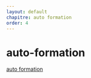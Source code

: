 ```yaml
---
layout: default
chapitre: auto formation
order: 4
---
```


# auto-formation



[auto formation](https://www.youtube.com/watch?v=D_Zs0i0tKZ4&list=PLQH1-k79HB38Kv11qcNuvMyuA0hPydK0v) 